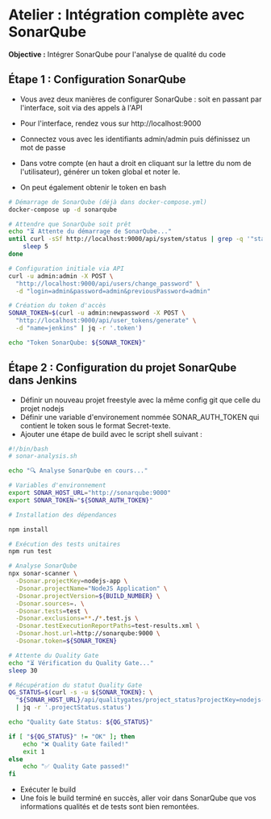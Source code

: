 # Atelier  : Intégration complète avec SonarQube

**Objective :** Intégrer SonarQube pour l'analyse de qualité du code

## Étape 1 : Configuration SonarQube

* Vous avez deux manières de configurer SonarQube : soit en passant par l'interface, soit via des appels à l'API
* Pour l'interface, rendez vous sur http://localhost:9000
* Connectez vous avec les identifiants admin/admin puis définissez un mot de passe
* Dans votre compte (en haut a droit en cliquant sur la lettre du nom de l'utilisateur), générer un token global et noter le. 


* On peut également obtenir le token en bash
```bash
# Démarrage de SonarQube (déjà dans docker-compose.yml)
docker-compose up -d sonarqube

# Attendre que SonarQube soit prêt
echo "⏳ Attente du démarrage de SonarQube..."
until curl -sSf http://localhost:9000/api/system/status | grep -q '"status":"UP"'; do
    sleep 5
done

# Configuration initiale via API
curl -u admin:admin -X POST \
  "http://localhost:9000/api/users/change_password" \
  -d "login=admin&password=admin&previousPassword=admin"

# Création du token d'accès
SONAR_TOKEN=$(curl -u admin:newpassword -X POST \
  "http://localhost:9000/api/user_tokens/generate" \
  -d "name=jenkins" | jq -r '.token')

echo "Token SonarQube: ${SONAR_TOKEN}"
```

## Étape 2 : Configuration du projet SonarQube dans Jenkins

* Définir un nouveau projet freestyle avec la même config git que celle du projet nodejs
* Définir une variable d'environement nommée SONAR_AUTH_TOKEN qui contient le token sous le format Secret-texte.
* Ajouter une étape de build avec le script shell suivant :
  
```bash
#!/bin/bash
# sonar-analysis.sh

echo "🔍 Analyse SonarQube en cours..."

# Variables d'environnement
export SONAR_HOST_URL="http://sonarqube:9000"
export SONAR_TOKEN="${SONAR_AUTH_TOKEN}"

# Installation des dépendances

npm install

# Exécution des tests unitaires
npm run test

# Analyse SonarQube
npx sonar-scanner \
  -Dsonar.projectKey=nodejs-app \
  -Dsonar.projectName="NodeJS Application" \
  -Dsonar.projectVersion=${BUILD_NUMBER} \
  -Dsonar.sources=. \
  -Dsonar.tests=test \
  -Dsonar.exclusions=**./*.test.js \
  -Dsonar.testExecutionReportPaths=test-results.xml \
  -Dsonar.host.url=http://sonarqube:9000 \
  -Dsonar.token=${SONAR_TOKEN}

# Attente du Quality Gate
echo "⏳ Vérification du Quality Gate..."
sleep 30

# Récupération du statut Quality Gate
QG_STATUS=$(curl -s -u ${SONAR_TOKEN}: \
  "${SONAR_HOST_URL}/api/qualitygates/project_status?projectKey=nodejs-app" \
  | jq -r '.projectStatus.status')

echo "Quality Gate Status: ${QG_STATUS}"

if [ "${QG_STATUS}" != "OK" ]; then
    echo "❌ Quality Gate failed!"
    exit 1
else
    echo "✅ Quality Gate passed!"
fi
```

* Exécuter le build
* Une fois le build terminé en succès, aller voir dans SonarQube que vos informations qualités et de tests sont bien remontées.
